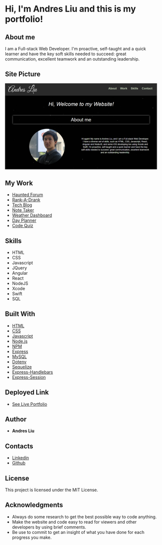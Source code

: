 # Hi, I'm Andres Liu and this is my portfolio!

## About me

I am a Full-stack Web Developer. I'm proactive, self-taught and a quick learner and have the key soft skills needed to succeed: great communication, excellent teamwork and an outstanding leadership.

## Site Picture

![Portfolio](./assets/images/site-img.PNG)

## My Work

* [Haunted Forum](https://github.com/andresliu22/haunted-forum/)
* [Rank-A-Drank](https://andresliu22.github.io/rank-a-drank/)
* [Tech Blog](https://github.com/andresliu22/tech-blog/)
* [Note Taker](https://github.com/andresliu22/note-taker/)
* [Weather Dashboard](https://andresliu22.github.io/weather-dashboard/)
* [Day Planner](https://andresliu22.github.io/day-planner/)
* [Code Quiz](https://andresliu22.github.io/code-quiz/)

## Skills

* HTML
* CSS
* Javascript
* JQuery
* Angular
* React
* NodeJS
* Xcode
* Swift
* SQL

## Built With

* [HTML](https://developer.mozilla.org/en-US/docs/Web/HTML)
* [CSS](https://developer.mozilla.org/en-US/docs/Web/CSS)
* [Javascript](https://developer.mozilla.org/en-US/docs/Web/javascript)
* [Node.js](https://nodejs.org/en/)
* [NPM](https://docs.npmjs.com/)
* [Express](https://expressjs.com/)
* [MySQL](https://www.mysql.com/)
* [Dotenv](https://www.npmjs.com/package/dotenv)
* [Sequelize](https://sequelize.org/)
* [Express-Handlebars](https://www.npmjs.com/package/express-handlebars)
* [Express-Session](https://www.npmjs.com/package/express-session)

## Deployed Link

* [See Live Portfolio](https://andresliu-updated-portfolio.herokuapp.com/)

## Author

* **Andres Liu** 

## Contacts

* [Linkedin](https://www.linkedin.com/in/andresliu22)
* [Github](https://github.com/andresliu22)

## License

This project is licensed under the MIT License.

## Acknowledgments

* Always do some research to get the best possible way to code anything.
* Make the website and code easy to read for viewers and other developers by using brief comments.
* Be use to commit to get an insight of what you have done for each progress you make.